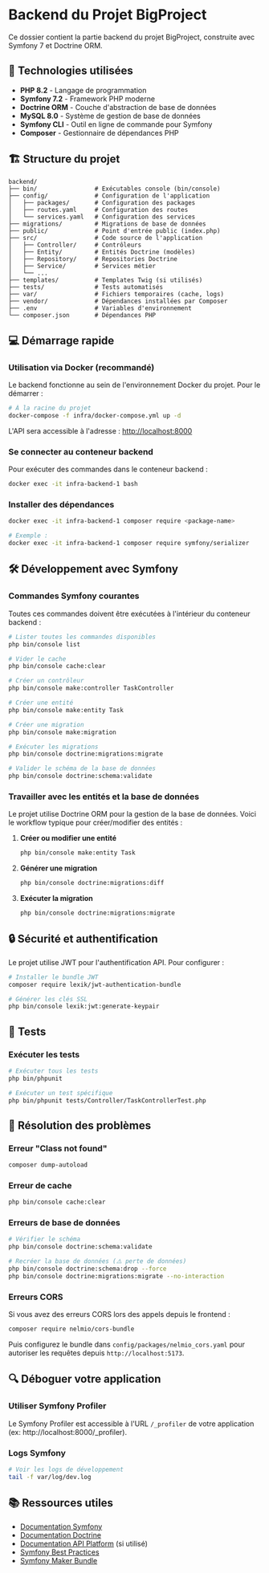 # Backend du Projet BigProject

Ce dossier contient la partie backend du projet BigProject, construite avec Symfony 7 et Doctrine ORM.

## 🚀 Technologies utilisées

- **PHP 8.2** - Langage de programmation
- **Symfony 7.2** - Framework PHP moderne
- **Doctrine ORM** - Couche d'abstraction de base de données
- **MySQL 8.0** - Système de gestion de base de données
- **Symfony CLI** - Outil en ligne de commande pour Symfony
- **Composer** - Gestionnaire de dépendances PHP

## 🏗️ Structure du projet

```
backend/
├── bin/                # Exécutables console (bin/console)
├── config/             # Configuration de l'application
│   ├── packages/       # Configuration des packages
│   ├── routes.yaml     # Configuration des routes
│   └── services.yaml   # Configuration des services
├── migrations/         # Migrations de base de données
├── public/             # Point d'entrée public (index.php)
├── src/                # Code source de l'application
│   ├── Controller/     # Contrôleurs
│   ├── Entity/         # Entités Doctrine (modèles)
│   ├── Repository/     # Repositories Doctrine
│   ├── Service/        # Services métier
│   └── ...
├── templates/          # Templates Twig (si utilisés)
├── tests/              # Tests automatisés
├── var/                # Fichiers temporaires (cache, logs)
├── vendor/             # Dépendances installées par Composer
├── .env                # Variables d'environnement
└── composer.json       # Dépendances PHP
```

## 💻 Démarrage rapide

### Utilisation via Docker (recommandé)

Le backend fonctionne au sein de l'environnement Docker du projet. Pour le démarrer :

```bash
# À la racine du projet
docker-compose -f infra/docker-compose.yml up -d
```

L'API sera accessible à l'adresse : [http://localhost:8000](http://localhost:8000)

### Se connecter au conteneur backend

Pour exécuter des commandes dans le conteneur backend :

```bash
docker exec -it infra-backend-1 bash
```

### Installer des dépendances

```bash
docker exec -it infra-backend-1 composer require <package-name>

# Exemple :
docker exec -it infra-backend-1 composer require symfony/serializer
```

## 🛠️ Développement avec Symfony

### Commandes Symfony courantes

Toutes ces commandes doivent être exécutées à l'intérieur du conteneur backend :

```bash
# Lister toutes les commandes disponibles
php bin/console list

# Vider le cache
php bin/console cache:clear

# Créer un contrôleur
php bin/console make:controller TaskController

# Créer une entité
php bin/console make:entity Task

# Créer une migration
php bin/console make:migration

# Exécuter les migrations
php bin/console doctrine:migrations:migrate

# Valider le schéma de la base de données
php bin/console doctrine:schema:validate
```

### Travailler avec les entités et la base de données

Le projet utilise Doctrine ORM pour la gestion de la base de données. Voici le workflow typique pour créer/modifier des entités :

1. **Créer ou modifier une entité**
   ```bash
   php bin/console make:entity Task
   ```

2. **Générer une migration**
   ```bash
   php bin/console doctrine:migrations:diff
   ```

3. **Exécuter la migration**
   ```bash
   php bin/console doctrine:migrations:migrate
   ```

## 🔒 Sécurité et authentification

Le projet utilise JWT pour l'authentification API. Pour configurer :

```bash
# Installer le bundle JWT
composer require lexik/jwt-authentication-bundle

# Générer les clés SSL
php bin/console lexik:jwt:generate-keypair
```

## 📝 Tests

### Exécuter les tests

```bash
# Exécuter tous les tests
php bin/phpunit

# Exécuter un test spécifique
php bin/phpunit tests/Controller/TaskControllerTest.php
```

## 🐞 Résolution des problèmes

### Erreur "Class not found"

```bash
composer dump-autoload
```

### Erreur de cache

```bash
php bin/console cache:clear
```

### Erreurs de base de données

```bash
# Vérifier le schéma
php bin/console doctrine:schema:validate

# Recréer la base de données (⚠️ perte de données)
php bin/console doctrine:schema:drop --force
php bin/console doctrine:migrations:migrate --no-interaction
```

### Erreurs CORS

Si vous avez des erreurs CORS lors des appels depuis le frontend :

```bash
composer require nelmio/cors-bundle
```

Puis configurez le bundle dans `config/packages/nelmio_cors.yaml` pour autoriser les requêtes depuis `http://localhost:5173`.

## 🔍 Déboguer votre application

### Utiliser Symfony Profiler

Le Symfony Profiler est accessible à l'URL `/_profiler` de votre application (ex: http://localhost:8000/_profiler).

### Logs Symfony

```bash
# Voir les logs de développement
tail -f var/log/dev.log
```

## 📚 Ressources utiles

- [Documentation Symfony](https://symfony.com/doc/current/index.html)
- [Documentation Doctrine](https://www.doctrine-project.org/projects/doctrine-orm/en/2.10/index.html)
- [Documentation API Platform](https://api-platform.com/docs/) (si utilisé)
- [Symfony Best Practices](https://symfony.com/doc/current/best_practices.html)
- [Symfony Maker Bundle](https://symfony.com/bundles/SymfonyMakerBundle/current/index.html) 